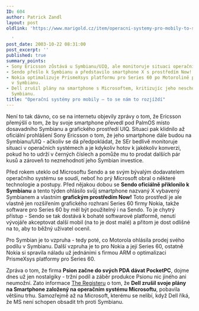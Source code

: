 ```yaml
---
ID: 604
author: Patrick Zandl
layout: post
oldlink: 'https://www.marigold.cz/item/operacni-systemy-pro-mobily-to-se-nam-to-rozjizdi

  '
post_date: 2003-10-22 08:31:00
post_excerpt: ''
published: true
summary_points:
- Sony Ericsson zůstává u Symbianu/UIQ, ale monitoruje situaci operačních systémů.
- Sendo přešlo k Symbianu a představilo smartphone X s prostředím Now!.
- Nokia optimalizuje PrismeXsys platformu pro Series 60 po Motorolině prodeji podílu
  v Symbianu.
- Dell zrušil plány na smartphone s Microsoftem, kritizujíc jeho neschopnost konkurovat
  Symbianu.
title: "Operační systémy pro mobily – to se nám to rozjíždí"
---
```


<p>
Není to tak dávno, co se na internetu objevily zprávy o tom, že Ericsson přemýšlí o tom, že by svoje smartphone převedl pod PalmOS místo dosavadního Symbianu a grafického prostředí UIQ. Situaci pak klidnilo až oficiální prohlášení Sony Ericsson o tom, že jeho smartphone dále budou na Symbianu/UIQ - ačkoliv se dá předpokládat, že SEr bedlivě monitoruje situaci v operačních systémech a je kdykoliv hotov k jakékoliv konverzi, pokud ho to udrží v černých číslech a pomůže mu to prodat dalších pár kusů a zároveň to neznehodnotí jeho Symbian investice. </p>

<p>
Před rokem uteklo od Microsoftu Sendo a se svým bývalým dodavatelem operačního systému se soudí, neboť ho prý Microsoft obral o některé technologie a postupy. Před nějakou dobou se <STRONG>Sendo oficiálně přiklonilo k Symbianu</STRONG> a tento týden ohlásilo svůj smartphone nazvaný X vybavený Symbianem a vlastním <STRONG>grafickým prostředím Now!</STRONG> Toto prostředí je ale vlastně jen rozšířením grafického rozhraní Series 60 firmy Nokia, takže software pro Series 60 by měl být použitelný i na Sendo. To je chytrý přístup - Sendo se tak dostává k bohaté softwarové platformě, nenutí vývojáře akceptovat další mobil (na to je dost malé) a přitom je dost odlišné na to, aby to běžný uživatel ocenil.</p>

<p>
Pro Symbian je to vzpruha - tedy poté, co Motorola ohlásila prodej svého podílu v Symbianu. Další vzpruha je to pro Nokia a její Series 60, ostatně Nokia si spravila náladu už jednáními s firmou ARM o optimalizaci PrismeXsys platformy pro Series 60. </p>

<p>
Zpráva o tom, že firma <STRONG>Psion začne do svých PDA dávat PocketPC</STRONG>, dojme dnes už jen nostalgiky - tržní podíl a záběr produkce Psionu nic jiného ani neumožní. Zato informace <A href="http://www.theregister.co.uk/content/68/33343.html" target=_blank>The Registeru</A> o tom, že <STRONG>Dell zrušil svoje plány na Smartphone založený na operačním systému Microsoftu</STRONG>, pobavila většinu trhu. Samozřejmě až na Microsoft, kterému se nelíbí, když Dell říká, že MS není schopen obsadit trh proti Symbianu.</p>